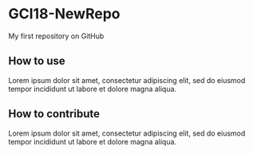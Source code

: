 # GCI18-NewRepo
My first repository on GitHub


## How to use
Lorem ipsum dolor sit amet, consectetur adipiscing elit, sed do eiusmod tempor incididunt ut labore et dolore magna aliqua.

## How to contribute
Lorem ipsum dolor sit amet, consectetur adipiscing elit, sed do eiusmod tempor incididunt ut labore et dolore magna aliqua.
